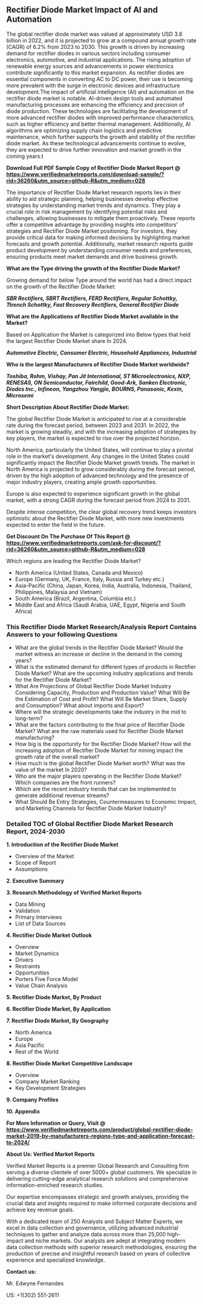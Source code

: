 <h2>Rectifier Diode Market Impact of AI and Automation</h2>The global rectifier diode market was valued at approximately USD 3.8 billion in 2022, and it is projected to grow at a compound annual growth rate (CAGR) of 6.2% from 2023 to 2030. This growth is driven by increasing demand for rectifier diodes in various sectors including consumer electronics, automotive, and industrial applications. The rising adoption of renewable energy sources and advancements in power electronics contribute significantly to this market expansion. As rectifier diodes are essential components in converting AC to DC power, their use is becoming more prevalent with the surge in electronic devices and infrastructure development.The impact of artificial intelligence (AI) and automation on the rectifier diode market is notable. AI-driven design tools and automated manufacturing processes are enhancing the efficiency and precision of diode production. These technologies are facilitating the development of more advanced rectifier diodes with improved performance characteristics, such as higher efficiency and better thermal management. Additionally, AI algorithms are optimizing supply chain logistics and predictive maintenance, which further supports the growth and stability of the rectifier diode market. As these technological advancements continue to evolve, they are expected to drive further innovation and market growth in the coming years.t</p><p id="" class=""><strong>Download Full PDF Sample Copy of Rectifier Diode Market Report @ <a href="https://www.verifiedmarketreports.com/download-sample/?rid=36260&utm_source=github-R&utm_medium=028" target="_blank">https://www.verifiedmarketreports.com/download-sample/?rid=36260&utm_source=github-R&utm_medium=028</a></strong></p><p>The importance of&nbsp;Rectifier Diode Market research reports lies in their ability to aid strategic planning, helping businesses develop effective strategies by understanding market trends and dynamics. They play a crucial role in risk management by identifying potential risks and challenges, allowing businesses to mitigate them proactively. These reports offer a competitive advantage by providing insights into competitors' strategies and Rectifier Diode Market positioning. For investors, they provide critical data for making informed decisions by highlighting market forecasts and growth potential. Additionally, market research reports guide product development by understanding consumer needs and preferences, ensuring products meet market demands and drive business growth.</p><p><strong>What are the&nbsp;Type driving the growth of the Rectifier Diode Market?</strong></p><p id="" class="">Growing demand for below Type around the world has had a direct impact on the growth of the Rectifier Diode Market:</p><em><strong>SBR Rectifiers, SBRT Rectifiers, FERD Rectifiers, Regular Schottky, Ttrench Schottky, Fast Recovery Rectifiers, General Rectifier Diode</strong></em></p><strong>What are the&nbsp;Applications&nbsp;of Rectifier Diode Market available in the Market?</strong></p><p id="" class="">Based on Application the Market is categorized into Below types that held the largest Rectifier Diode Market share In 2024.</p><em><strong>Automotive Electric, Consumer Electric, Household Appliances, Industrial</strong></em></p><strong>Who is the largest Manufacturers of Rectifier Diode Market worldwide?</strong></p><p><em><strong>Toshiba, Rohm, Vishay, Pan Jit International, ST Microelectronics, NXP, RENESAS, ON Semiconductor, Fairchild, Good-Ark, Sanken Electronic, Diodes Inc., Infineon, Yangzhou Yangjie, BOURNS, Panasonic, Kexin, Microsemi</strong></em></p><p id="" class=""><strong>Short Description About Rectifier Diode Market:</strong></p><p>The global Rectifier Diode Market is anticipated to rise at a considerable rate during the forecast period, between 2023 and 2031. In 2022, the market is growing steadily, and with the increasing adoption of strategies by key players, the market is expected to rise over the projected horizon.</p><p>North America, particularly the United States, will continue to play a pivotal role in the market's development. Any changes in the United States could significantly impact the Rectifier Diode Market growth trends. The market in North America is projected to grow considerably during the forecast period, driven by the high adoption of advanced technology and the presence of major industry players, creating ample growth opportunities.</p><p>Europe is also expected to experience significant growth in the global market, with a strong CAGR during the forecast period from 2024 to 2031.</p><p>Despite intense competition, the clear global recovery trend keeps investors optimistic about the Rectifier Diode Market, with more new investments expected to enter the field in the future.</p><p id="" class=""><strong>Get Discount On The Purchase Of This Report @ <a href="https://www.verifiedmarketreports.com/ask-for-discount/?rid=36260&utm_source=github-R&utm_medium=028" target="_blank">https://www.verifiedmarketreports.com/ask-for-discount/?rid=36260&utm_source=github-R&utm_medium=028</a></strong></p>Which regions are leading the Rectifier Diode Market?</p><ul><li>North America (United States, Canada and Mexico)</li><li>Europe (Germany, UK, France, Italy, Russia and Turkey etc.)</li><li>Asia-Pacific (China, Japan, Korea, India, Australia, Indonesia, Thailand, Philippines, Malaysia and Vietnam)</li><li>South America (Brazil, Argentina, Columbia etc.)</li><li>Middle East and Africa (Saudi Arabia, UAE, Egypt, Nigeria and South Africa)</li></ul><h3 id="" class="">This Rectifier Diode Market Research/Analysis Report Contains Answers to your following Questions</h3><ul><li>What are the global trends in the Rectifier Diode Market? Would the market witness an increase or decline in the demand in the coming years?</li><li>What is the estimated demand for different types of products in Rectifier Diode Market? What are the upcoming industry applications and trends for the Rectifier Diode Market?</li><li>What Are Projections of Global Rectifier Diode Market Industry Considering Capacity, Production and Production Value? What Will Be the Estimation of Cost and Profit? What Will Be Market Share, Supply and Consumption? What about imports and Export?</li><li>Where will the strategic developments take the industry in the mid to long-term?</li><li>What are the factors contributing to the final price of Rectifier Diode Market? What are the raw materials used for Rectifier Diode Market manufacturing?</li><li>How big is the opportunity for the Rectifier Diode Market? How will the increasing adoption of Rectifier Diode Market for mining impact the growth rate of the overall market?</li><li>How much is the global Rectifier Diode Market worth? What was the value of the market In 2020?</li><li>Who are the major players operating in the Rectifier Diode Market? Which companies are the front runners?</li><li>Which are the recent industry trends that can be implemented to generate additional revenue streams?</li><li>What Should Be Entry Strategies, Countermeasures to Economic Impact, and Marketing Channels for Rectifier Diode Market Industry?</li></ul><h3 id="" class="">Detailed TOC of Global Rectifier Diode Market Research Report, 2024-2030</h3><p id="" class=""><strong>1. Introduction of the Rectifier Diode Market</strong></p><ul><li>Overview of the Market</li><li>Scope of Report</li><li>Assumptions</li></ul><p id="" class=""><strong>2. Executive Summary</strong></p><p id="" class=""><strong>3. Research Methodology of Verified Market Reports</strong></p><ul><li>Data Mining</li><li>Validation</li><li>Primary Interviews</li><li>List of Data Sources</li></ul><p id="" class=""><strong>4. Rectifier Diode Market Outlook</strong></p><ul><li>Overview</li><li>Market Dynamics</li><li>Drivers</li><li>Restraints</li><li>Opportunities</li><li>Porters Five Force Model</li><li>Value Chain Analysis</li></ul><p id="" class=""><strong>5. Rectifier Diode Market, By Product</strong></p><p id="" class=""><strong>6. Rectifier Diode Market, By Application</strong></p><p id="" class=""><strong>7. Rectifier Diode Market, By Geography</strong></p><ul><li>North America</li><li>Europe</li><li>Asia Pacific</li><li>Rest of the World</li></ul><p id="" class=""><strong>8. Rectifier Diode Market Competitive Landscape</strong></p><ul><li>Overview</li><li>Company Market Ranking</li><li>Key Development Strategies</li></ul><p id="" class=""><strong>9. Company Profiles</strong></p><p id="" class=""><strong>10. Appendix</strong></p><p id="" class=""><strong>For More Information or Query, Visit @ <a href="https://www.verifiedmarketreports.com/product/global-rectifier-diode-market-2019-by-manufacturers-regions-type-and-application-forecast-to-2024/" target="_blank">https://www.verifiedmarketreports.com/product/global-rectifier-diode-market-2019-by-manufacturers-regions-type-and-application-forecast-to-2024/</a></strong></p><p id="" class=""><strong>About Us: Verified Market Reports</strong></p><p id="" class="">Verified Market Reports is a premier Global Research and Consulting firm serving a diverse clientele of over 5000+ global customers. We specialize in delivering cutting-edge analytical research solutions and comprehensive information-enriched research studies.</p><p id="" class="">Our expertise encompasses strategic and growth analyses, providing the crucial data and insights required to make informed corporate decisions and achieve key revenue goals.</p><p id="" class="">With a dedicated team of 250 Analysts and Subject Matter Experts, we excel in data collection and governance, utilizing advanced industrial techniques to gather and analyze data across more than 25,000 high-impact and niche markets. Our analysts are adept at integrating modern data collection methods with superior research methodologies, ensuring the production of precise and insightful research based on years of collective experience and specialized knowledge.</p><p id="" class=""><strong>Contact us:</strong></p><p id="" class="">Mr. Edwyne Fernandes</p><p id="" class="">US: +1(302) 551-2611</p>